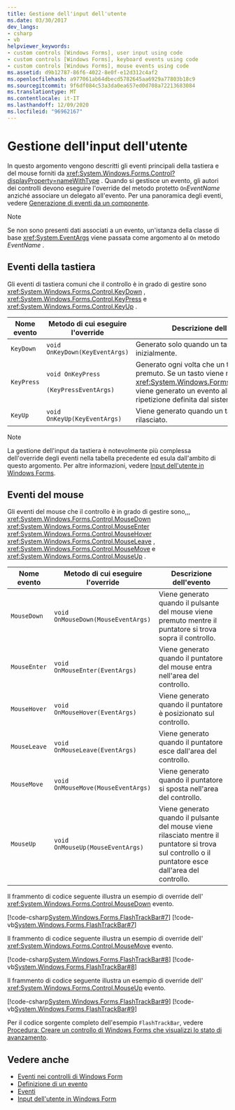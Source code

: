 ```yaml
---
title: Gestione dell'input dell'utente
ms.date: 03/30/2017
dev_langs:
- csharp
- vb
helpviewer_keywords:
- custom controls [Windows Forms], user input using code
- custom controls [Windows Forms], keyboard events using code
- custom controls [Windows Forms], mouse events using code
ms.assetid: d9b12787-86f6-4022-8e0f-e12d312c4af2
ms.openlocfilehash: a977061ab64dbecd5782645aa6929a77803b18c9
ms.sourcegitcommit: 9f6df084c53a3da0ea657ed0d708a72213683084
ms.translationtype: MT
ms.contentlocale: it-IT
ms.lasthandoff: 12/09/2020
ms.locfileid: "96962167"
---
```

# <a name="handling-user-input"></a>Gestione dell'input dell'utente

In questo argomento vengono descritti gli eventi principali della tastiera e del mouse forniti da <xref:System.Windows.Forms.Control?displayProperty=nameWithType> . Quando si gestisce un evento, gli autori dei controlli devono eseguire l'override del metodo protetto `On`*EventName* anziché associare un delegato all'evento. Per una panoramica degli eventi, vedere [Generazione di eventi da un componente](/previous-versions/visualstudio/visual-studio-2013/sh2e3k5z(v=vs.120)).  
  
> [!NOTE]
> Se non sono presenti dati associati a un evento, un'istanza della classe di base <xref:System.EventArgs> viene passata come argomento al `On` metodo *EventName* .  
  
## <a name="keyboard-events"></a>Eventi della tastiera  

 Gli eventi di tastiera comuni che il controllo è in grado di gestire sono <xref:System.Windows.Forms.Control.KeyDown> , <xref:System.Windows.Forms.Control.KeyPress> e <xref:System.Windows.Forms.Control.KeyUp> .  
  
|Nome evento|Metodo di cui eseguire l'override|Descrizione dell'evento|  
|----------------|------------------------|--------------------------|  
|`KeyDown`|`void OnKeyDown(KeyEventArgs)`|Generato solo quando un tasto viene premuto inizialmente.|  
|`KeyPress`|`void OnKeyPress`<br /><br /> `(KeyPressEventArgs)`|Generato ogni volta che un tasto viene premuto. Se un tasto viene mantenuto attivo, <xref:System.Windows.Forms.Control.KeyPress> viene generato un evento alla frequenza di ripetizione definita dal sistema operativo.|  
|`KeyUp`|`void OnKeyUp(KeyEventArgs)`|Viene generato quando un tasto viene rilasciato.|  
  
> [!NOTE]
> La gestione dell'input da tastiera è notevolmente più complessa dell'override degli eventi nella tabella precedente ed esula dall'ambito di questo argomento. Per altre informazioni, vedere [Input dell'utente in Windows Forms](../user-input-in-windows-forms.md).  
  
## <a name="mouse-events"></a>Eventi del mouse  

 Gli eventi del mouse che il controllo è in grado di gestire sono,,, <xref:System.Windows.Forms.Control.MouseDown> <xref:System.Windows.Forms.Control.MouseEnter> <xref:System.Windows.Forms.Control.MouseHover> <xref:System.Windows.Forms.Control.MouseLeave> , <xref:System.Windows.Forms.Control.MouseMove> e <xref:System.Windows.Forms.Control.MouseUp> .  
  
|Nome evento|Metodo di cui eseguire l'override|Descrizione dell'evento|  
|----------------|------------------------|--------------------------|  
|`MouseDown`|`void OnMouseDown(MouseEventArgs)`|Viene generato quando il pulsante del mouse viene premuto mentre il puntatore si trova sopra il controllo.|  
|`MouseEnter`|`void OnMouseEnter(EventArgs)`|Viene generato quando il puntatore del mouse entra nell'area del controllo.|  
|`MouseHover`|`void OnMouseHover(EventArgs)`|Viene generato quando il puntatore è posizionato sul controllo.|  
|`MouseLeave`|`void OnMouseLeave(EventArgs)`|Viene generato quando il puntatore esce dall'area del controllo.|  
|`MouseMove`|`void OnMouseMove(MouseEventArgs)`|Viene generato quando il puntatore si sposta nell'area del controllo.|  
|`MouseUp`|`void OnMouseUp(MouseEventArgs)`|Viene generato quando il pulsante del mouse viene rilasciato mentre il puntatore si trova sul controllo o il puntatore esce dall'area del controllo.|  
  
 Il frammento di codice seguente illustra un esempio di override dell' <xref:System.Windows.Forms.Control.MouseDown> evento.  
  
 [!code-csharp[System.Windows.Forms.FlashTrackBar#7](~/samples/snippets/csharp/VS_Snippets_Winforms/System.Windows.Forms.FlashTrackBar/CS/FlashTrackBar.cs#7)]
 [!code-vb[System.Windows.Forms.FlashTrackBar#7](~/samples/snippets/visualbasic/VS_Snippets_Winforms/System.Windows.Forms.FlashTrackBar/VB/FlashTrackBar.vb#7)]  
  
 Il frammento di codice seguente illustra un esempio di override dell' <xref:System.Windows.Forms.Control.MouseMove> evento.  
  
 [!code-csharp[System.Windows.Forms.FlashTrackBar#8](~/samples/snippets/csharp/VS_Snippets_Winforms/System.Windows.Forms.FlashTrackBar/CS/FlashTrackBar.cs#8)]
 [!code-vb[System.Windows.Forms.FlashTrackBar#8](~/samples/snippets/visualbasic/VS_Snippets_Winforms/System.Windows.Forms.FlashTrackBar/VB/FlashTrackBar.vb#8)]  
  
 Il frammento di codice seguente illustra un esempio di override dell' <xref:System.Windows.Forms.Control.MouseUp> evento.  
  
 [!code-csharp[System.Windows.Forms.FlashTrackBar#9](~/samples/snippets/csharp/VS_Snippets_Winforms/System.Windows.Forms.FlashTrackBar/CS/FlashTrackBar.cs#9)]
 [!code-vb[System.Windows.Forms.FlashTrackBar#9](~/samples/snippets/visualbasic/VS_Snippets_Winforms/System.Windows.Forms.FlashTrackBar/VB/FlashTrackBar.vb#9)]  
  
 Per il codice sorgente completo dell'esempio `FlashTrackBar`, vedere [Procedura: Creare un controllo di Windows Forms che visualizzi lo stato di avanzamento](how-to-create-a-windows-forms-control-that-shows-progress.md).  
  
## <a name="see-also"></a>Vedere anche

- [Eventi nei controlli di Windows Form](events-in-windows-forms-controls.md)
- [Definizione di un evento](defining-an-event-in-windows-forms-controls.md)
- [Eventi](/dotnet/standard/events/index)
- [Input dell'utente in Windows Form](../user-input-in-windows-forms.md)
